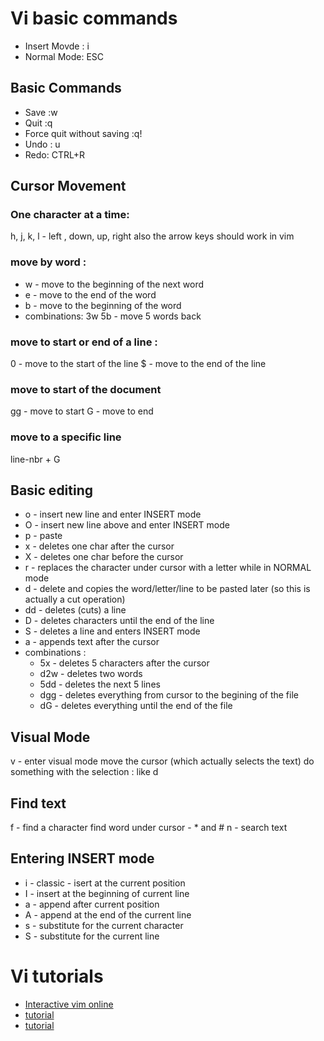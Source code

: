 # Vi basic commands
* Insert Movde : i
* Normal Mode: ESC

## Basic Commands 
* Save :w
* Quit :q
* Force quit without saving :q!
* Undo : u
* Redo: CTRL+R

## Cursor Movement

### One character at a time: 
h, j, k, l - left , down, up, right 
also the arrow keys should work in vim

### move by word :
* w - move to the beginning of the next word 
* e - move to the end of the word
* b - move to the beginning of the word
* combinations: 3w 5b - move 5 words back

### move to start or end of a line : 
0 - move to the start of the line
$ - move to the end of the line 

### move to start of the document
gg - move to start
G - move to end 

### move to a specific line 
line-nbr + G

## Basic editing
* o - insert new line and enter INSERT mode
* O - insert new line above and enter INSERT mode
* p - paste
* x - deletes one char after the cursor
* X - deletes one char before the cursor
* r - replaces the character under cursor with a letter while in NORMAL mode 
* d - delete and copies the word/letter/line to be pasted later (so this is actually a cut operation)  
* dd - deletes (cuts) a line
* D - deletes characters until the end of the line
* S - deletes a line and enters INSERT mode
* a - appends text after the cursor
* combinations : 
    * 5x - deletes 5 characters after the cursor 
    * d2w -  deletes two words 
    * 5dd - deletes the next 5 lines
    * dgg - deletes everything from cursor to the begining of the file
    * dG - deletes everything until the end of the file

## Visual Mode 
v - enter visual mode
move the cursor (which actually selects the text) 
do something with the selection : like d 

## Find text
f - find a character
find word under cursor - * and #
n - search text

## Entering INSERT mode 
* i - classic - isert at the current position
* I - insert at the beginning of current line
* a - append after current position
* A - append at the end of the current line
* s - substitute for the current character
* S - substitute for the current line

# Vi tutorials
* [Interactive vim online](https://www.openvim.com/)
* [tutorial](http://www.washington.edu/computing/unix/vi.html)
* [tutorial](http://vim.wikia.com/wiki/Tutorial)

